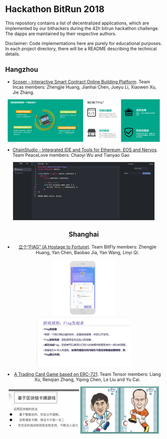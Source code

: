 # Hackathon BitRun 2018

This repository contains a list of decentralized applications, which are implemented by our bithackers during the 42h bitrun hackathon challenge. The dapps are maintained by their respective authors. 

Disclaimer: Code implementations here are purely for educational purposes. In each project directory, there will be a README describing the technical details.

## Hangzhou

- [Scoser - Interactive Smart Contract Online Building Platform](https://github.com/AwesomeHuang/Hangzhou-Hackthon-Incas). Team Incas members: Zhengjie Huang, Jianhai Chen, Jueyu Li, Xiaowen Xu, Jie Zhang.

<div align=center><img width="48%" height="50%" src="figure/Hangzhou/des2.PNG"/>  <img width="48%" height="50%" src="figure/Hangzhou/des3.PNG"/></div>

- [ChainStudio - Integrated IDE and Tools for Ethereum, EOS and Nervos](https://github.com/wcy1231/Chain-Studio). Team PeaceLove members: Chaoyi Wu and Tianyao Gao

<div align=center><img width="90%" height="50%" src="figure/Hangzhou/peace1.PNG"/>

## Shanghai

- [立个“FlAG” (A Hostage to Fortune)](https://github.com/AwesomeHuang/Shanghai-Hackthon-BitFly). Team BitFly members: Zhengjie Huang, Yan Chen, Baobao Jia, Yan Wang, Linyi Qi.

<div align=center><img width="40%" height="50%" src="figure/Shanghai/des8.png"/>  <img width="60%" height="50%" src="figure/Shanghai/des6.png"/></div>

- [A Trading Card Game based on ERC-721](https://github.com/COAOX/Tensor). Team Tensor members: Liang Xu, Renqian Zhang, Yiping Chen, Le Liu and Yu Cai.

<div align=center><img width="45%" height="45%" src="figure/Shanghai/tensor2.png"/>  <img width="50%" height="45%" src="figure/Shanghai/tensor1.png"/></div>
